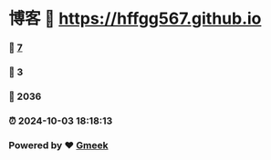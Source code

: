 # 博客 :link: https://hffgg567.github.io 
### :page_facing_up: [7](https://hffgg567.github.io/tag.html) 
### :speech_balloon: 3 
### :hibiscus: 2036 
### :alarm_clock: 2024-10-03 18:18:13 
### Powered by :heart: [Gmeek](https://github.com/Meekdai/Gmeek)
